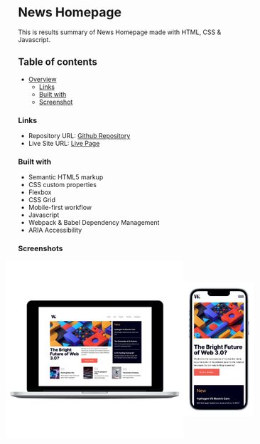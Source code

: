 # News Homepage

This is results summary of News Homepage made with HTML, CSS & Javascript.

## Table of contents

- [Overview](#overview)
    - [Links](#links)
    - [Built with](#built-with)
    - [Screenshot](#screenshot)

### Links

- Repository URL: [Github Repository](https://github.com/waldvoid/Front-end-Demos/tree/main/News%20Homepage)
- Live Site URL: [Live Page](https://newshomepage-merte.netlify.app)

### Built with

- Semantic HTML5 markup
- CSS custom properties
- Flexbox
- CSS Grid
- Mobile-first workflow
- Javascript
- Webpack & Babel Dependency Management
- ARIA Accessibility 

### Screenshots

<div style="display: flex; flex-wrap: nowrap; width: 100%; justify-content: center; align-items: center">
<img src="design/desktop.png" style="max-width: 100%; max-height: 400px;">
<img src="design/mobile.png" style="max-width: 100%; max-height: 300px;" >
</div>
